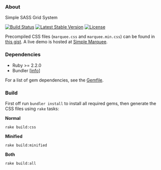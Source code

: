 ### About

Simple SASS Grid System

[![Build Status](https://img.shields.io/travis/com/AlfredoRamos/simple-marquee.svg?style=flat-square)](https://travis-ci.com/AlfredoRamos/simple-marquee)
[![Latest Stable Version](https://img.shields.io/github/tag/AlfredoRamos/simple-marquee.svg?style=flat-square&label=stable)](https://github.com/AlfredoRamos/simple-marquee/releases)
[![License](https://img.shields.io/github/license/AlfredoRamos/simple-marquee.svg?style=flat-square)](https://raw.githubusercontent.com/AlfredoRamos/simple-marquee/master/LICENSE)

Precompiled CSS files (`marquee.css` and `marquee.min.css`) can be found in [this gist](https://gist.github.com/AlfredoRamos/241ebc49763fd6d8d805878e29b9c804). A live demo is hosted at [Simple Marquee](https://alfredoramos.github.io/simple-marquee).

### Dependencies

- Ruby >= 2.2.0
- Bundler [[info](https://bundler.io/)]

For a list of gem dependencies, see the [Gemfile](https://github.com/AlfredoRamos/simple-marquee/blob/master/Gemfile).

### Build

First off run `bundler install` to install all required gems, then generate the CSS files using `rake` tasks:

**Normal**

```shell
rake build:css
```

**Minified**

```shell
rake build:minified
```

**Both**

```shell
rake build:all
```
